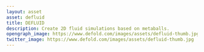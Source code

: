 ```yaml
---
layout: asset
asset: defluid
title: DEFLUID
description: Create 2D fluid simulations based on metaballs.
opengraph_image: https://www.defold.com/images/assets/defluid-thumb.jpg
twitter_image: https://www.defold.com/images/assets/defluid-thumb.jpg
---
```

